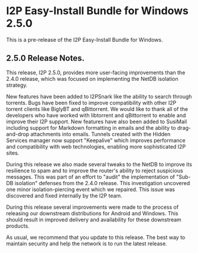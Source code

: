 # I2P Easy-Install Bundle for Windows 2.5.0

This is a pre-release of the I2P Easy-Install Bundle for Windows.

## 2.5.0 Release Notes.

This release, I2P 2.5.0, provides more user-facing improvements than the 2.4.0 release, which was focused on implementing the NetDB isolation strategy.

New features have been added to I2PSnark like the ability to search through torrents. Bugs have been fixed to improve compatibility with other I2P torrent clients like BiglyBT and qBittorrent. We would like to thank all of the developers who have worked with libtorrent and qBittorrent to enable and improve their I2P support. New features have also been added to SusiMail including support for Markdown formatting in emails and the ability to drag-and-drop attachments into emails. Tunnels created with the Hidden Services manager now support "Keepalive" which improves performance and compatibility with web technologies, enabling more sophisticated I2P sites.

During this release we also made several tweaks to the NetDB to improve its resilience to spam and to improve the router's ability to reject suspicious messages. This was part of an effort to "audit" the implementation of "Sub-DB isolation" defenses from the 2.4.0 release. This investigation uncovered one minor isolation-piercing event which we repaired. This issue was discovered and fixed internally by the I2P team.

During this release several improvements were made to the process of releasing our downstream distributions for Android and Windows. This should result in improved delivery and availability for these downstream products.

As usual, we recommend that you update to this release. The best way to maintain security and help the network is to run the latest release.